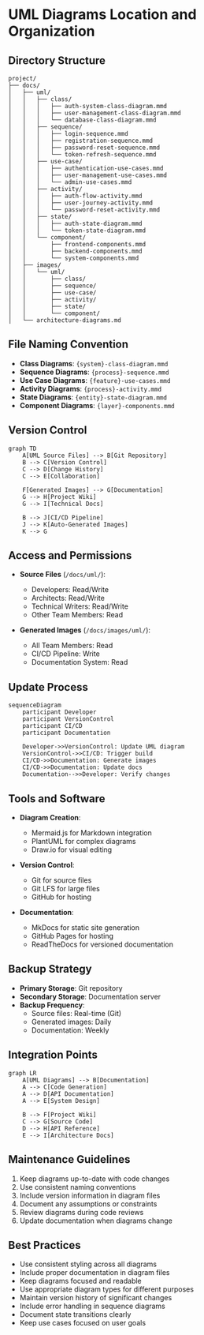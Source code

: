 # UML Diagrams Location and Organization

## Directory Structure
```
project/
├── docs/
│   ├── uml/
│   │   ├── class/
│   │   │   ├── auth-system-class-diagram.mmd
│   │   │   ├── user-management-class-diagram.mmd
│   │   │   └── database-class-diagram.mmd
│   │   ├── sequence/
│   │   │   ├── login-sequence.mmd
│   │   │   ├── registration-sequence.mmd
│   │   │   ├── password-reset-sequence.mmd
│   │   │   └── token-refresh-sequence.mmd
│   │   ├── use-case/
│   │   │   ├── authentication-use-cases.mmd
│   │   │   ├── user-management-use-cases.mmd
│   │   │   └── admin-use-cases.mmd
│   │   ├── activity/
│   │   │   ├── auth-flow-activity.mmd
│   │   │   ├── user-journey-activity.mmd
│   │   │   └── password-reset-activity.mmd
│   │   ├── state/
│   │   │   ├── auth-state-diagram.mmd
│   │   │   └── token-state-diagram.mmd
│   │   └── component/
│   │       ├── frontend-components.mmd
│   │       ├── backend-components.mmd
│   │       └── system-components.mmd
│   ├── images/
│   │   └── uml/
│   │       ├── class/
│   │       ├── sequence/
│   │       ├── use-case/
│   │       ├── activity/
│   │       ├── state/
│   │       └── component/
│   └── architecture-diagrams.md
```

## File Naming Convention
- **Class Diagrams**: `{system}-class-diagram.mmd`
- **Sequence Diagrams**: `{process}-sequence.mmd`
- **Use Case Diagrams**: `{feature}-use-cases.mmd`
- **Activity Diagrams**: `{process}-activity.mmd`
- **State Diagrams**: `{entity}-state-diagram.mmd`
- **Component Diagrams**: `{layer}-components.mmd`

## Version Control
```mermaid
graph TD
    A[UML Source Files] --> B[Git Repository]
    B --> C[Version Control]
    C --> D[Change History]
    C --> E[Collaboration]
    
    F[Generated Images] --> G[Documentation]
    G --> H[Project Wiki]
    G --> I[Technical Docs]
    
    B --> J[CI/CD Pipeline]
    J --> K[Auto-Generated Images]
    K --> G
```

## Access and Permissions
- **Source Files** (`/docs/uml/`):
  - Developers: Read/Write
  - Architects: Read/Write
  - Technical Writers: Read/Write
  - Other Team Members: Read

- **Generated Images** (`/docs/images/uml/`):
  - All Team Members: Read
  - CI/CD Pipeline: Write
  - Documentation System: Read

## Update Process
```mermaid
sequenceDiagram
    participant Developer
    participant VersionControl
    participant CI/CD
    participant Documentation
    
    Developer->>VersionControl: Update UML diagram
    VersionControl->>CI/CD: Trigger build
    CI/CD->>Documentation: Generate images
    CI/CD->>Documentation: Update docs
    Documentation-->>Developer: Verify changes
```

## Tools and Software
- **Diagram Creation**:
  - Mermaid.js for Markdown integration
  - PlantUML for complex diagrams
  - Draw.io for visual editing

- **Version Control**:
  - Git for source files
  - Git LFS for large files
  - GitHub for hosting

- **Documentation**:
  - MkDocs for static site generation
  - GitHub Pages for hosting
  - ReadTheDocs for versioned documentation

## Backup Strategy
- **Primary Storage**: Git repository
- **Secondary Storage**: Documentation server
- **Backup Frequency**:
  - Source files: Real-time (Git)
  - Generated images: Daily
  - Documentation: Weekly

## Integration Points
```mermaid
graph LR
    A[UML Diagrams] --> B[Documentation]
    A --> C[Code Generation]
    A --> D[API Documentation]
    A --> E[System Design]
    
    B --> F[Project Wiki]
    C --> G[Source Code]
    D --> H[API Reference]
    E --> I[Architecture Docs]
```

## Maintenance Guidelines
1. Keep diagrams up-to-date with code changes
2. Use consistent naming conventions
3. Include version information in diagram files
4. Document any assumptions or constraints
5. Review diagrams during code reviews
6. Update documentation when diagrams change

## Best Practices
- Use consistent styling across all diagrams
- Include proper documentation in diagram files
- Keep diagrams focused and readable
- Use appropriate diagram types for different purposes
- Maintain version history of significant changes
- Include error handling in sequence diagrams
- Document state transitions clearly
- Keep use cases focused on user goals 